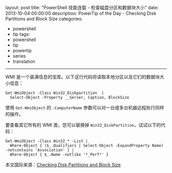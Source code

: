 ﻿layout: post
title: "PowerShell 技能连载 - 检查磁盘分区和数据块大小"
date: 2013-10-04 00:00:00
description: PowerTip of the Day - Checking Disk Partitions and Block Size
categories:
- powershell
- tip
tags:
- powershell
- tip
- powertip
- series
- translation
---
WMI 是一个装满信息的宝库。以下这行代码将读取本地分区以及它们的数据块大小信息：

	Get-WmiObject -Class Win32_Diskpartition  | 
	  Select-Object -Property __Server, Caption, BlockSize 

使用 `Get-WmiObject` 的 `-ComputerName` 参数可以对一台或多台机器远程执行同样的操作。

要查看其它所有的 WMI 类，您可以替换掉 `Win32_DiskPartition`，试试以下的代码：

	Get-WmiObject -Class Win32_* -List |
	  Where-Object { ($_.Qualifiers | Select-Object -ExpandProperty Name) -notcontains 'Association' } |
	  Where-Object { $_.Name -notlike '*_Perf*' }

<!--more-->

本文国际来源：[Checking Disk Partitions and Block Size](http://powershell.com/cs/blogs/tips/archive/2013/10/04/checking-disk-partitions-and-block-size.aspx)
